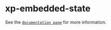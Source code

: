# xp-embedded-state

See the [`documentation page`](http://www.expandjs.com/elements/xp-embedded-state) for more information.